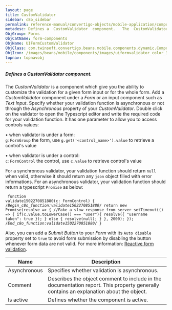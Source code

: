 ```yaml
---
layout: page
title: CustomValidator
sidebar: c8o_sidebar
permalink: reference-manual/convertigo-objects/mobile-application/components/form-components/customvalidator/
metadesc: Defines a  CustomValidator  component.   The  CustomValidator  is a component which give you the ability to customize the validation for a given form 
ObjGroup: Forms
ObjCatName: form-components
ObjName: UIFormCustomValidator
ObjClass: com.twinsoft.convertigo.beans.mobile.components.dynamic.ComponentManager$3
ObjIcon: /images/beans/mobile/components/images/uiformvalidator_color_32x32.png
topnav: topnavobj
---
```

##### Defines a <i>CustomValidator</i> component. 
 The <i>CustomValidator</i> is a component which give you the ability to customize the validation for a given form input or for the whole form.
Add a <i>CustomValidator</i> component under a <i>Form</i> or an input component such as <i>Text Input</i>.
Specify whether your validation function is asynchronous or not through the <i>Asynchronous</i> property of your <i>CustomValidator</i>.
Double click on the validator to open the Typescript editor and write the required code for your validation function.
It has one parameter to allow you to access controls values:

• when validator is under a form:</br><code>g:FormGroup</code> the form, use <code>g.get('&lt;control_name&gt;').value</code> to retrieve a control's value 

• when validator is under a control:</br><code>c:FormControl</code> the control, use <code>c.value</code> to retrieve control's value 


For a synchronous validator, your validation function should return <code>null</code> when valid, otherwise it should return any <code>json</code> object filled with error informations.
For an asynchronous validator, your validation function should return a typescript <code>Promise</code> as below:<pre><code>
function validate1502270851880(c: FormControl) {
/*Begin_c8o_function:validate1502270851880*/
	return new Promise(resolve => {
		//Fake a slow response from server
		setTimeout(() => {
		  if(c.value.toLowerCase() === "user"){
			resolve({
			  "username taken": true
			});
		  } else {
			resolve(null);
		  }
		}, 2000);
	});
/*End_c8o_function:validate1502270851880*/
}</code></pre>
Also, you can add a <i>Submit Button</i> to your <i>Form</i> with its <code>Auto disable</code> property set to <code>true</code> to avoid form submission by disabling the button whenever form data are not valid.
For more information: <a href='https://angular.io/guide/form-validation#reactive-form-validation' target='_blank'>Reactive form validation</a>.

Name | Description 
--- | ---
Asynchronous | Specifies whether validation is asynchronous.  
Comment | Describes the object comment to include in the documentation report.  This property generally contains an explanation about the object. 
Is active | Defines whether the component is active. 

